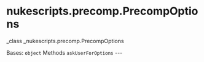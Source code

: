 # nukescripts.precomp.PrecompOptions
_class _nukescripts.precomp.PrecompOptions

Bases: `object`
Methods
`askUserForOptions` ---